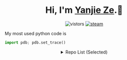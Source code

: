 <h1 align="center">Hi, I'm <a href="https://yanjieze.com">Yanjie Ze</a>.👋 </h1>
<p align="center">
  <img src="https://visitor-badge.glitch.me/badge?page_id=YanjieZe" alt="vistors" />
  <a href="https://steamcommunity.com/profiles/76561198293759746/"><img src="https://img.shields.io/badge/@ZYJesus-1DA1F2?style=flat&logo=Steam&logoColor=black" alt="steam"/></a>
</p>

My most used python code is
```python
import pdb; pdb.set_trace()
```



<details>

  <summary align="center">  Repo List (Selected) </summary>
   For more implementation of adavanced algorithms and CS Labs, please refer to my personal repo and the organization <a href="https://github.com/theLastRefugee">theLastRefugee</a>.
  
   </details>
